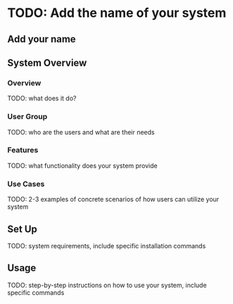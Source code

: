 # TODO: Add the name of your system 
## Add your name

## System Overview

### Overview

TODO: what does it do?

### User Group

TODO: who are the users and what are their needs

### Features

TODO: what functionality does your system provide

### Use Cases

TODO: 2-3 examples of concrete scenarios of how users can utilize your system

## Set Up

TODO: system requirements, include specific installation commands

## Usage

TODO: step-by-step instructions on how to use your system, include specific commands